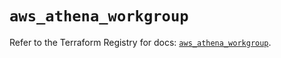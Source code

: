 # `aws_athena_workgroup`

Refer to the Terraform Registry for docs: [`aws_athena_workgroup`](https://registry.terraform.io/providers/hashicorp/aws/5.41.0/docs/resources/athena_workgroup).
